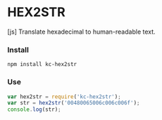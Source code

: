 # HEX2STR
[js] Translate hexadecimal to human-readable text.

### Install
```
npm install kc-hex2str
```

### Use
```js
var hex2str = require('kc-hex2str');
var str = hex2str('00480065006c006c006f');
console.log(str);
```
